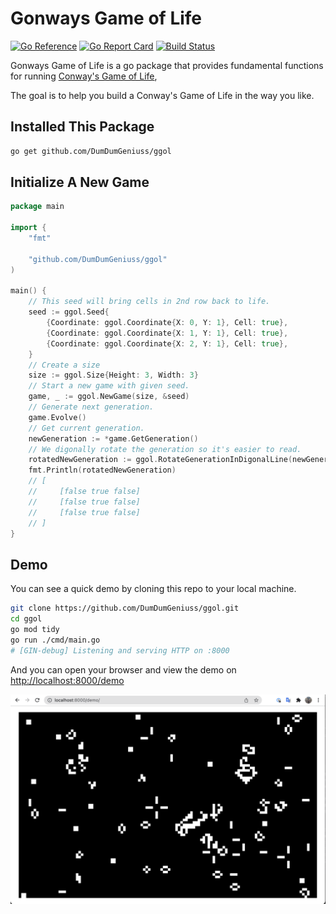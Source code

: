 # Gonways Game of Life

[![Go Reference](https://pkg.go.dev/badge/github.com/DumDumGeniuss/ggol.svg)](https://pkg.go.dev/github.com/DumDumGeniuss/ggol)
[![Go Report Card](https://goreportcard.com/badge/github.com/DumDumGeniuss/ggol)](https://goreportcard.com/report/github.com/DumDumGeniuss/ggol)
[![Build Status](https://app.travis-ci.com/DumDumGeniuss/ggol.svg?branch=main)](https://app.travis-ci.com/DumDumGeniuss/ggol)

Gonways Game of Life is a go package that provides fundamental functions for running [Conway's Game of Life](https://en.wikipedia.org/wiki/Conway%27s_Game_of_Life),

The goal is to help you build a Conway's Game of Life in the way you like.

## Installed This Package

```bash
go get github.com/DumDumGeniuss/ggol
```

## Initialize A New Game

```go
package main

import {
    "fmt"
    
    "github.com/DumDumGeniuss/ggol"
)

main() {
    // This seed will bring cells in 2nd row back to life.
    seed := ggol.Seed{
        {Coordinate: ggol.Coordinate{X: 0, Y: 1}, Cell: true},
        {Coordinate: ggol.Coordinate{X: 1, Y: 1}, Cell: true},
        {Coordinate: ggol.Coordinate{X: 2, Y: 1}, Cell: true},
    }
    // Create a size
    size := ggol.Size{Height: 3, Width: 3}
    // Start a new game with given seed.
    game, _ := ggol.NewGame(size, &seed)
    // Generate next generation.
    game.Evolve()
    // Get current generation.
    newGeneration := *game.GetGeneration()
    // We digonally rotate the generation so it's easier to read.
    rotatedNewGeneration := ggol.RotateGenerationInDigonalLine(newGeneration)
    fmt.Println(rotatedNewGeneration)
    // [
    //     [false true false]
    //     [false true false]
    //     [false true false]
    // ]
}
```

## Demo

You can see a quick demo by cloning this repo to your local machine.

```bash
git clone https://github.com/DumDumGeniuss/ggol.git
cd ggol
go mod tidy
go run ./cmd/main.go
# [GIN-debug] Listening and serving HTTP on :8000
```

And you can open your browser and view the demo on [http://localhost:8000/demo](http://localhost:8000/demo)

![demo](./doc/demo.png)
